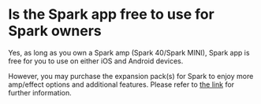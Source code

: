# Is the Spark app free to use for Spark owners
Yes, as long as you own a Spark amp (Spark 40/Spark MINI), Spark app is free for you to use on either iOS and Android devices.

However, you may purchase the expansion pack(s) for Spark to enjoy more amp/effect options and additional features. Please refer to [the link](https://help.positivegrid.com/hc/en-us/articles/8645687404813) for further information.